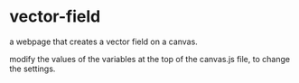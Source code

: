 # vector-field
a webpage that creates a vector field on a canvas.

modify the values of the variables at the top of the canvas.js file, to change the settings.
